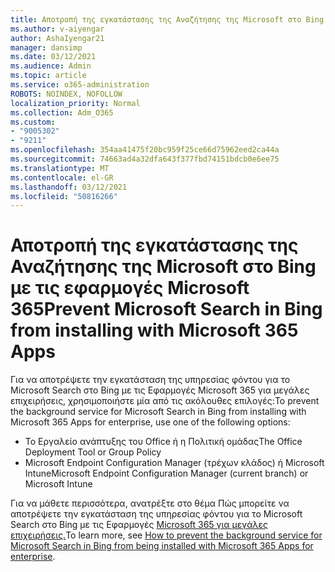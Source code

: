 ```yaml
---
title: Αποτροπή της εγκατάστασης της Αναζήτησης της Microsoft στο Bing με τις εφαρμογές Microsoft 365
ms.author: v-aiyengar
author: AshaIyengar21
manager: dansimp
ms.date: 03/12/2021
ms.audience: Admin
ms.topic: article
ms.service: o365-administration
ROBOTS: NOINDEX, NOFOLLOW
localization_priority: Normal
ms.collection: Adm_O365
ms.custom:
- "9005302"
- "9211"
ms.openlocfilehash: 354aa41475f20bc959f25ce66d75962eed2ca44a
ms.sourcegitcommit: 74663ad4a32dfa643f377fbd74151bdcb0e6ee75
ms.translationtype: MT
ms.contentlocale: el-GR
ms.lasthandoff: 03/12/2021
ms.locfileid: "50816266"
---
```

# <a name="prevent-microsoft-search-in-bing-from-installing-with-microsoft-365-apps"></a><span data-ttu-id="c38cf-102">Αποτροπή της εγκατάστασης της Αναζήτησης της Microsoft στο Bing με τις εφαρμογές Microsoft 365</span><span class="sxs-lookup"><span data-stu-id="c38cf-102">Prevent Microsoft Search in Bing from installing with Microsoft 365 Apps</span></span>

<span data-ttu-id="c38cf-103">Για να αποτρέψετε την εγκατάσταση της υπηρεσίας φόντου για το Microsoft Search στο Bing με τις Εφαρμογές Microsoft 365 για μεγάλες επιχειρήσεις, χρησιμοποιήστε μία από τις ακόλουθες επιλογές:</span><span class="sxs-lookup"><span data-stu-id="c38cf-103">To prevent the background service for Microsoft Search in Bing from installing with Microsoft 365 Apps for enterprise, use one of the following options:</span></span>

- <span data-ttu-id="c38cf-104">Το Εργαλείο ανάπτυξης του Office ή η Πολιτική ομάδας</span><span class="sxs-lookup"><span data-stu-id="c38cf-104">The Office Deployment Tool or Group Policy</span></span>
- <span data-ttu-id="c38cf-105">Microsoft Endpoint Configuration Manager (τρέχων κλάδος) ή Microsoft Intune</span><span class="sxs-lookup"><span data-stu-id="c38cf-105">Microsoft Endpoint Configuration Manager (current branch) or Microsoft Intune</span></span>

<span data-ttu-id="c38cf-106">Για να μάθετε περισσότερα, ανατρέξτε στο θέμα Πώς μπορείτε να αποτρέψετε την εγκατάσταση της υπηρεσίας φόντου για το Microsoft Search στο Bing με τις Εφαρμογές [Microsoft 365 για μεγάλες επιχειρήσεις.](https://go.microsoft.com/fwlink/?linkid=2151946)</span><span class="sxs-lookup"><span data-stu-id="c38cf-106">To learn more, see [How to prevent the background service for Microsoft Search in Bing from being installed with Microsoft 365 Apps for enterprise](https://go.microsoft.com/fwlink/?linkid=2151946).</span></span>
